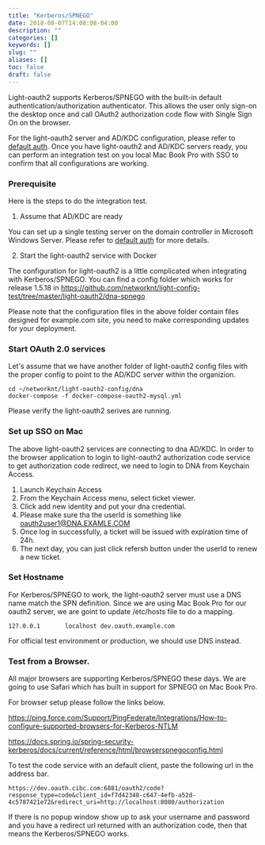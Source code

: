 ```yaml
---
title: "Kerberos/SPNEGO"
date: 2018-08-07T14:08:08-04:00
description: ""
categories: []
keywords: []
slug: ""
aliases: []
toc: false
draft: false
---
```


Light-oauth2 supports Kerberos/SPNEGO with the built-in default authentication/authorization authenticator. This allows the user only sign-on the desktop once and call OAuth2 authorization code flow with Single Sign On on the browser.

For the light-oauth2 server and AD/KDC configuration, please refer to [default auth][]. Once you have light-oauth2 and AD/KDC servers ready, you can perform an integration test on you local Mac Book Pro with SSO to confirm that all configurations are working. 

### Prerequisite

Here is the steps to do the integration test. 

1. Assume that AD/KDC are ready

You can set up a single testing server on the domain controller in Microsoft Windows Server. Please refer to [default auth][] for more details.

2. Start the light-oauth2 service with Docker

The configuration for light-oauth2 is a little complicated when integrating with Kerberos/SPNEGO. You can find a config folder which works for release 1.5.18 in https://github.com/networknt/light-config-test/tree/master/light-oauth2/dna-spnego

Please note that the configuration files in the above folder contain files designed for example.com site, you need to make corresponding updates for your deployment. 


### Start OAuth 2.0 services

Let's assume that we have another folder of light-oauth2 config files with the proper config to point to the AD/KDC server within the organizion. 

```
cd ~/networknt/light-oauth2-config/dna
docker-compose -f docker-compose-oauth2-mysql.yml
```

Please verify the light-oauth2 serives are running.

### Set up SSO on Mac

The above light-oauth2 services are connecting to dna AD/KDC. In order to the browser application to login to light-oauth2 authorization code service to get authorization code redirect, we need to login to DNA from Keychain Access. 

1. Launch Keychain Access
2. From the Keychain Access menu, select ticket viewer.
3. Click add new identity and put your dna credential. 
4. Please make sure tha the userId is something like oauth2user1@DNA.EXAMLE.COM
5. Once log in successfully, a ticket will be issued with expiration time of 24h.
6. The next day, you can just click refersh button under the userId to renew a new ticket. 

### Set Hostname

For Kerberos/SPNEGO to work, the light-oauth2 server must use a DNS name match the SPN definition. Since we are using Mac Book Pro for our oauth2 server, we are goint to update /etc/hosts file to do a mapping. 

```
127.0.0.1       localhost dev.oauth.example.com
```

For official test environment or production, we should use DNS instead. 

### Test from a Browser. 

All major browsers are supporting Kerberos/SPNEGO these days. We are going to use Safari which has built in support for SPNEGO on Mac Book Pro. 

For browser setup please follow the links below. 

https://ping.force.com/Support/PingFederate/Integrations/How-to-configure-supported-browsers-for-Kerberos-NTLM

https://docs.spring.io/spring-security-kerberos/docs/current/reference/html/browserspnegoconfig.html

To test the code service with an default client, paste the following url in the address bar. 

```
https://dev.oauth.cibc.com:6881/oauth2/code?response_type=code&client_id=f7d42348-c647-4efb-a52d-4c5787421e72&redirect_uri=http://localhost:8080/authorization
```

If there is no popup window show up to ask your username and password and you have a redirect url returned with an authorization code, then that means the Kerberos/SPNEGO works. 


[default auth]: /service/oauth/authenticator/default-auth/

